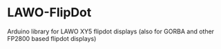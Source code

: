 # LAWO-FlipDot
Arduino library for LAWO XY5 flipdot displays (also for GORBA and other FP2800 based flipdot displays)

